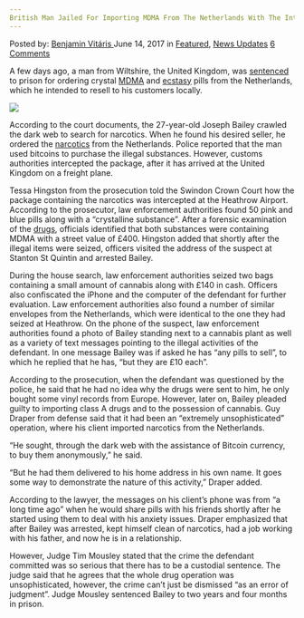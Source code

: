 ```yaml
---
British Man Jailed For Importing MDMA From The Netherlands With The Intention To Resell
---
```

<article class="post-listing post-20610 post type-post status-publish format-standard has-post-thumbnail hentry category-deepdot-news category-news-updates tag-british tag-importing tag-intention tag-jailed tag-man tag-mdma tag-netherlands tag-resell">
    <div class="post-inner">
    <p class="post-meta">
    <span>Posted by: <a href="https://www.deepdotweb.com/author/benjaminvi/" title="">Benjamin Vitáris </a></span>
    <span>June 14, 2017</span>
    <span>in <a href="https://www.deepdotweb.com/category/deepdot-news/" rel="category tag">Featured</a>, <a href="https://www.deepdotweb.com/category/news-updates/" rel="category tag">News Updates</a></span>
    <span><a href="https://www.deepdotweb.com/2017/06/14/british-man-jailed-importing-mdma-netherlands-intention-resell/#comments">6 Comments</a></span>
    </p>
    <div class="clear"></div>
    <div class="entry">
    <p>A few days ago, a man from Wiltshire, the United Kingdom, was <a href="http://www.wiltsglosstandard.co.uk/news/15308636.Man_caught_importing_drugs_from_Netherlands/">sentenced</a> to prison for ordering crystal <a href="https://www.deepdotweb.com/2017/03/17/three-darknet-vendors-busted-for-mdma-sales/">MDMA</a> and <a href="https://www.deepdotweb.com/2017/04/24/three-arrested-netherlands-selling-ecstasy-darknet/">ecstasy</a> pills from the Netherlands, which he intended to resell to his customers locally.</p>
    <p><img class="wp-image-20618 aligncenter" src="https://www.deepdotweb.com/wp-content/uploads/2017/06/word-image-75.jpeg" srcset="https://www.deepdotweb.com/wp-content/uploads/2017/06/word-image-75.jpeg 480w, https://www.deepdotweb.com/wp-content/uploads/2017/06/word-image-75-150x150.jpeg 150w, https://www.deepdotweb.com/wp-content/uploads/2017/06/word-image-75-300x300.jpeg 300w, https://www.deepdotweb.com/wp-content/uploads/2017/06/word-image-75-55x55.jpeg 55w, https://www.deepdotweb.com/wp-content/uploads/2017/06/word-image-75-50x50.jpeg 50w" sizes="(max-width: 480px) 100vw, 480px" /></p>
    <p>According to the court documents, the 27-year-old Joseph Bailey crawled the dark web to search for narcotics. When he found his desired seller, he ordered the <a href="https://www.deepdotweb.com/tag/narcotics/">narcotics</a> from the Netherlands. Police reported that the man used bitcoins to purchase the illegal substances. However, customs authorities intercepted the package, after it has arrived at the United Kingdom on a freight plane.</p>
    <p>Tessa Hingston from the prosecution told the Swindon Crown Court how the package containing the narcotics was intercepted at the Heathrow Airport. According to the prosecutor, law enforcement authorities found 50 pink and blue pills along with a “crystalline substance”. After a forensic examination of the <a href="https://www.deepdotweb.com/tag/drugs/">drugs</a>, officials identified that both substances were containing MDMA with a street value of £400. Hingston added that shortly after the illegal items were seized, officers visited the address of the suspect at Stanton St Quintin and arrested Bailey.</p>
    <p>During the house search, law enforcement authorities seized two bags containing a small amount of cannabis along with £140 in cash. Officers also confiscated the iPhone and the computer of the defendant for further evaluation. Law enforcement authorities also found a number of similar envelopes from the Netherlands, which were identical to the one they had seized at Heathrow. On the phone of the suspect, law enforcement authorities found a photo of Bailey standing next to a cannabis plant as well as a variety of text messages pointing to the illegal activities of the defendant. In one message Bailey was if asked he has “any pills to sell”, to which he replied that he has, “but they are £10 each”.</p>
    <p>According to the prosecution, when the defendant was questioned by the police, he said that he had no idea why the drugs were sent to him, he only bought some vinyl records from Europe. However, later on, Bailey pleaded guilty to importing class A drugs and to the possession of cannabis. Guy Draper from defense said that it had been an “extremely unsophisticated” operation, where his client imported narcotics from the Netherlands.</p>
    <p>“He sought, through the dark web with the assistance of Bitcoin currency, to buy them anonymously,” he said.</p>
    <p>“But he had them delivered to his home address in his own name. It goes some way to demonstrate the nature of this activity,” Draper added.</p>
    <p>According to the lawyer, the messages on his client’s phone was from “a long time ago” when he would share pills with his friends shortly after he started using them to deal with his anxiety issues. Draper emphasized that after Bailey was arrested, kept himself clean of narcotics, had a job working with his father, and now he is in a relationship.</p>
    <p>However, Judge Tim Mousley stated that the crime the defendant committed was so serious that there has to be a custodial sentence. The judge said that he agrees that the whole drug operation was unsophisticated, however, the crime can’t just be dismissed “as an error of judgment”. Judge Mousley sentenced Bailey to two years and four months in prison.</p>
    </div>
    <span style="display:none"><a href="https://www.deepdotweb.com/tag/british/" rel="tag">british</a> <a href="https://www.deepdotweb.com/tag/importing/" rel="tag">importing</a> <a href="https://www.deepdotweb.com/tag/intention/" rel="tag">intention</a> <a href="https://www.deepdotweb.com/tag/jailed/" rel="tag">jailed</a> <a href="https://www.deepdotweb.com/tag/man/" rel="tag">man</a> <a href="https://www.deepdotweb.com/tag/mdma/" rel="tag">mdma</a> <a href="https://www.deepdotweb.com/tag/netherlands/" rel="tag">netherlands</a> <a href="https://www.deepdotweb.com/tag/resell/" rel="tag">resell</a></span> <span style="display:none" class="updated">2017-06-14</span>
    <div style="display:none" class="vcard author" itemprop="author" itemscope itemtype="http://schema.org/Person"><strong class="fn" itemprop="name"><a href="https://www.deepdotweb.com/author/benjaminvi/" title="Posts by Benjamin Vitáris" rel="author">Benjamin Vitáris</a></strong></div>
    </div>
</article>

